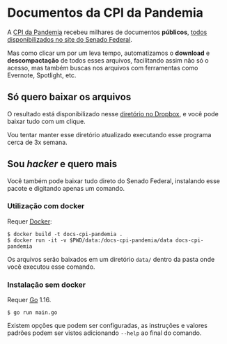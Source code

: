 # Documentos da CPI da Pandemia

A [CPI da Pandemia](https://legis.senado.leg.br/comissoes/comissao?codcol=2441) recebeu milhares de documentos **públicos**, [todos disponibilizados no site do Senado Federal](https://legis.senado.leg.br/comissoes/docsRecCPI?codcol=2441).

Mas como clicar um por um leva tempo, automatizamos o **download** e **descompactação** de todos esses arquivos, facilitando assim não só o acesso, mas também buscas nos arquivos com ferramentas como Evernote, Spotlight, etc.

## Só quero baixar os arquivos

O resultado está disponibilizado nesse [diretório no Dropbox](https://www.dropbox.com/sh/ccl5u1bu8dkw2io/AADHkNe0pCiSv5MWiomKhA4ga?dl=0), e você pode baixar tudo com um clique.

Vou tentar manter esse diretório atualizado executando esse programa cerca de 3x semana.

## Sou _hacker_ e quero mais

Você também pode baixar tudo direto do Senado Federal, instalando esse pacote e digitando apenas um comando.

### Utilização com docker

Requer [Docker](https://docker.com):

```console
$ docker build -t docs-cpi-pandemia .
$ docker run -it -v $PWD/data:/docs-cpi-pandemia/data docs-cpi-pandemia
```

Os arquivos serão baixados em um diretório `data/` dentro da pasta onde você executou esse comando.

### Instalação sem docker

Requer [Go](https://golang.org/) 1.16.

```console
$ go run main.go
```

Existem opções que podem ser configuradas, as instruções e valores padrões podem ser vistos adicionando `--help` ao final do comando.
